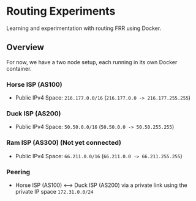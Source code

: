 # Routing Experiments

Learning and experimentation with routing FRR using Docker. 

## Overview

For now, we have a two node setup, each running in its own Docker container.

### Horse ISP (AS100)

- Public IPv4 Space: `216.177.0.0/16` (`216.177.0.0 -> 216.177.255.255`)

### Duck ISP (AS200)

- Public IPv4 Space: `50.50.0.0/16` (`50.50.0.0 -> 50.50.255.255`)

### Ram ISP (AS300) (Not yet connected)

- Public IPv4 Space: `66.211.0.0/16` (`66.211.0.0 -> 66.211.255.255`)

### Peering
- Horse ISP (AS100) <--> Duck ISP (AS200) via a private link using the private IP space `172.31.0.0/24`